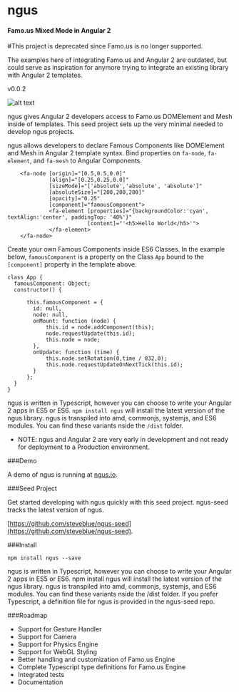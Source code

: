 # ngus

#### Famo.us Mixed Mode in Angular 2

#This project is deprecated since Famo.us is no longer supported. 

The examples here of integrating Famo.us and Angular 2 are outdated, but could serve as inspiration for anymore trying to integrate an existing library with Angular 2 templates.

v0.0.2

![alt text](http://ngus.io/screenshots/ngus.gif "Famo.us DOMElement and Mesh in a Mixed Mode Scene")

ngus gives Angular 2 developers access to Famo.us DOMElement and Mesh inside of templates. This seed project sets up the very minimal needed to develop ngus projects.

ngus allows developers to declare Famous Components like DOMElement and Mesh in Angular 2 template syntax. Bind properties on `fa-node`, `fa-element`, and `fa-mesh` to Angular Components.  


```
    <fa-node [origin]="[0.5,0.5,0.0]"
             [align]="[0.25,0.25,0.0]"
             [sizeMode]="['absolute','absolute', 'absolute']"
             [absoluteSize]="[200,200,200]"
             [opacity]="0.25"
             [component]="famousComponent">
             <fa-element [properties]="{backgroundColor:'cyan', textAlign:'center', paddingTop: '40%'}"
                         [content]="'<h5>Hello World</h5>'">
             </fa-element>
    </fa-node>

```

Create your own Famous Components inside ES6 Classes. In the example below, `famousComponent` is a property on the Class `App` bound to the `[component]` property in the template above.

```
class App {
  famousComponent: Object;
  constructor() {

      this.famousComponent = {
        id: null,
        node: null,
        onMount: function (node) {
            this.id = node.addComponent(this);
            node.requestUpdate(this.id);
            this.node = node;
        },
        onUpdate: function (time) {
            this.node.setRotation(0,time / 832,0);
            this.node.requestUpdateOnNextTick(this.id);
        }
      };
  }
}
```

ngus is written in Typescript, however you can choose to write your Angular 2 apps in ES5 or ES6. `npm install ngus` will install the latest version of the ngus library. ngus is transpiled into amd, commonjs, systemjs, and ES6 modules. You can find these variants nside the `/dist` folder. 

* NOTE: ngus and Angular 2 are very early in development and not ready for deployment to a Production environment.

###Demo

A demo of ngus is running at [ngus.io](http://ngus.io).

###Seed Project

Get started developing with ngus quickly with this seed project.  ngus-seed tracks the latest version of ngus.

[https://github.com/steveblue/ngus-seed](https://github.com/steveblue/ngus-seed).


###Install


```
npm install ngus --save

```

ngus is written in Typescript, however you can choose to write your Angular 2 apps in ES5 or ES6. npm install ngus will install the latest version of the ngus library. ngus is transpiled into amd, commonjs, systemjs, and ES6 modules. You can find these variants nside the /dist folder. If you prefer Typescript, a definition file for ngus is provided in the ngus-seed repo.



###Roadmap

* Support for Gesture Handler
* Support for Camera
* Support for Physics Engine
* Support for WebGL Styling
* Better handling and customization of Famo.us Engine
* Complete Typescript type definitions for Famo.us Engine
* Integrated tests
* Documentation
